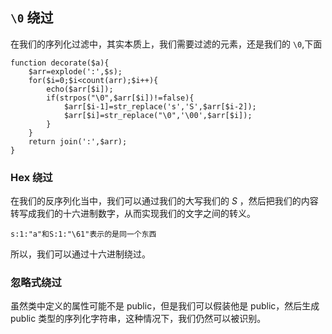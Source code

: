 ## `\0` 绕过

在我们的序列化过滤中，其实本质上，我们需要过滤的元素，还是我们的 `\0`,下面
```
function decorate($a){
	$arr=explode(':',$s);
	for($i=0;$i<count(arr);$i++){
		echo($arr[$i]);
		if(strpos("\0",$arr[$i])!=false){
			$arr[$i-1]=str_replace('s','S',$arr[$i-2]);
			$arr[$i]=str_replace("\0",'\00',$arr[$i]);
		}
	}
	return join(':',$arr);
}
```
### Hex 绕过
在我们的反序列化当中，我们可以通过我们的大写我们的 $S$ ，然后把我们的内容转写成我们的十六进制数字，从而实现我们的文字之间的转义。
```
s:1:"a"和S:1:"\61"表示的是同一个东西
```
所以，我们可以通过十六进制绕过。

### 忽略式绕过
虽然类中定义的属性可能不是 public，但是我们可以假装他是 public，然后生成 public 类型的序列化字符串，这种情况下，我们仍然可以被识别。